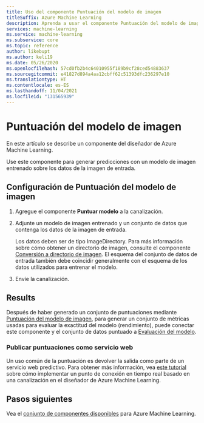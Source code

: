 ```yaml
---
title: Uso del componente Puntuación del modelo de imagen
titleSuffix: Azure Machine Learning
description: Aprenda a usar el componente Puntuación del modelo de imagen en Azure Machine Learning para generar predicciones mediante un modelo de imagen entrenado.
services: machine-learning
ms.service: machine-learning
ms.subservice: core
ms.topic: reference
author: likebupt
ms.author: keli19
ms.date: 05/26/2020
ms.openlocfilehash: 57cd0fb2b4c64010955f189b9cf28ced54883637
ms.sourcegitcommit: e41827d894a4aa12cbff62c51393dfc236297e10
ms.translationtype: HT
ms.contentlocale: es-ES
ms.lasthandoff: 11/04/2021
ms.locfileid: "131565939"
---
```

# <a name="score-image-model"></a>Puntuación del modelo de imagen

En este artículo se describe un componente del diseñador de Azure Machine Learning.

Use este componente para generar predicciones con un modelo de imagen entrenado sobre los datos de la imagen de entrada.

## <a name="how-to-configure-score-image-model"></a>Configuración de Puntuación del modelo de imagen

1. Agregue el componente **Puntuar modelo** a la canalización.

2. Adjunte un modelo de imagen entrenado y un conjunto de datos que contenga los datos de la imagen de entrada. 

    Los datos deben ser de tipo ImageDirectory. Para más información sobre cómo obtener un directorio de imagen, consulte el componente [Conversión a directorio de imagen](convert-to-image-directory.md). El esquema del conjunto de datos de entrada también debe coincidir generalmente con el esquema de los datos utilizados para entrenar el modelo.

3. Envíe la canalización.

## <a name="results"></a>Results

Después de haber generado un conjunto de puntuaciones mediante [Puntuación del modelo de imagen](score-image-model.md), para generar un conjunto de métricas usadas para evaluar la exactitud del modelo (rendimiento), puede conectar este componente y el conjunto de datos puntuado a [Evaluación del modelo](evaluate-model.md). 

### <a name="publish-scores-as-a-web-service"></a>Publicar puntuaciones como servicio web

Un uso común de la puntuación es devolver la salida como parte de un servicio web predictivo. Para obtener más información, vea [este tutorial](../tutorial-designer-automobile-price-deploy.md) sobre cómo implementar un punto de conexión en tiempo real basado en una canalización en el diseñador de Azure Machine Learning.

## <a name="next-steps"></a>Pasos siguientes

Vea el [conjunto de componentes disponibles](component-reference.md) para Azure Machine Learning.
